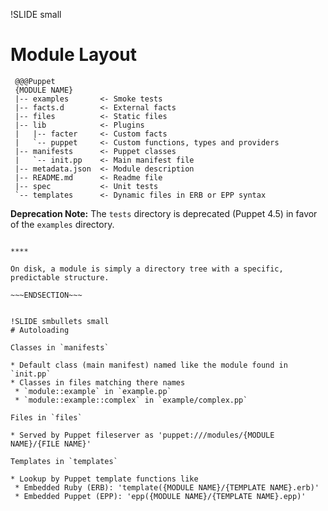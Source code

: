 !SLIDE small
# Module Layout

     @@@Puppet
     {MODULE NAME}
     |-- examples       <- Smoke tests
     |-- facts.d        <- External facts
     |-- files          <- Static files
     |-- lib            <- Plugins
     |   |-- facter     <- Custom facts
     |   `-- puppet     <- Custom functions, types and providers
     |-- manifests      <- Puppet classes
     |   `-- init.pp    <- Main manifest file
     |-- metadata.json  <- Module description
     |-- README.md      <- Readme file
     |-- spec           <- Unit tests
     `-- templates      <- Dynamic files in ERB or EPP syntax

**Deprecation Note:** The `tests` directory is deprecated (Puppet 4.5) in favor of the `examples` directory.

~~~SECTION:handouts~~~

****

On disk, a module is simply a directory tree with a specific, predictable structure.

~~~ENDSECTION~~~


!SLIDE smbullets small
# Autoloading

Classes in `manifests`

* Default class (main manifest) named like the module found in `init.pp`
* Classes in files matching there names
 * `module::example` in `example.pp`
 * `module::example::complex` in `example/complex.pp`

Files in `files`

* Served by Puppet fileserver as 'puppet:///modules/{MODULE NAME}/{FILE NAME}'

Templates in `templates`

* Lookup by Puppet template functions like
 * Embedded Ruby (ERB): 'template({MODULE NAME}/{TEMPLATE NAME}.erb)'
 * Embedded Puppet (EPP): 'epp({MODULE NAME}/{TEMPLATE NAME}.epp)'
